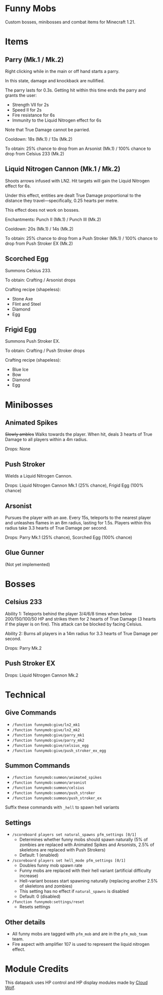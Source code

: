 # Funny Mobs

Custom bosses, minibosses and combat items for Minecraft 1.21.

# Items

## Parry (Mk.1 / Mk.2)
Right clicking while in the main or off hand starts a parry.

In this state, damage and knockback are nullified.

The parry lasts for 0.3s. Getting hit within this time ends the parry and grants the user:
- Strength VII for 2s
- Speed II for 2s
- Fire resistance for 6s
- Immunity to the Liquid Nitrogen effect for 6s

Note that True Damage cannot be parried.

Cooldown: 18s (Mk.1) / 13s (Mk.2)

To obtain: 25% chance to drop from an Arsonist (Mk.1) / 100% chance to drop from Celsius 233 (Mk.2)

## Liquid Nitrogen Cannon (Mk.1 / Mk.2)
Shoots arrows infused with LN2. Hit targets will gain the Liquid Nitrogen effect for 6s.

Under this effect, entities are dealt True Damage proportional to the distance they travel—specifically, 0.25 hearts per metre.

This effect does not work on bosses.

Enchantments: Punch II (Mk.1) / Punch III (Mk.2)

Cooldown: 20s (Mk.1) / 14s (Mk.2)

To obtain: 25% chance to drop from a Push Stroker (Mk.1) / 100% chance to drop from Push Stroker EX (Mk.2)

## Scorched Egg

Summons Celsius 233.

To obtain: Crafting / Arsonist drops

Crafting recipe (shapeless):
- Stone Axe
- Flint and Steel
- Diamond
- Egg

## Frigid Egg

Summons Push Stroker EX.

To obtain: Crafting / Push Stroker drops

Crafting recipe (shapeless):
- Blue Ice
- Bow
- Diamond
- Egg

# Minibosses

## Animated Spikes
~~Slowly ambles~~ Walks towards the player. When hit, deals 3 hearts of True Damage to all players within a 4m radius.

Drops: None

## Push Stroker
Wields a Liquid Nitrogen Cannon.

Drops: Liquid Nitrogen Cannon Mk.1 (25% chance), Frigid Egg (100% chance)

## Arsonist

Pursues the player with an axe. Every 15s, teleports to the nearest player and unleashes flames in an 8m radius, lasting for 1.5s. Players within this radius take 3.3 hearts of True Damage per second.

Drops: Parry Mk.1 (25% chance), Scorched Egg (100% chance)

## Glue Gunner

(Not yet implemented)

# Bosses

## Celsius 233
Ability 1: Teleports behind the player 3/4/6/8 times when below 200/150/100/50 HP and strikes them for 2 hearts of True Damage (3 hearts if the player is on fire). This attack can be blocked by facing Celsius.

Ability 2: Burns all players in a 14m radius for 3.3 hearts of True Damage per second.

Drops: Parry Mk.2

## Push Stroker EX
Drops: Liquid Nitrogen Cannon Mk.2

# Technical

## Give Commands

- `/function funnymob:give/ln2_mk1`
- `/function funnymob:give/ln2_mk2`
- `/function funnymob:give/parry_mk1`
- `/function funnymob:give/parry_mk2`
- `/function funnymob:give/celsius_egg`
- `/function funnymob:give/push_stroker_ex_egg`

## Summon Commands

- `/function funnymob:summon/animated_spikes`
- `/function funnymob:summon/arsonist`
- `/function funnymob:summon/celsius`
- `/function funnymob:summon/push_stroker`
- `/function funnymob:summon/push_stroker_ex`

Suffix these commands with `_hell` to spawn hell variants

## Settings

- `/scoreboard players set natural_spawns pfm_settings [0/1]`
  - Determines whether funny mobs should spawn naturally (5% of zombies are replaced with Animated Spikes and Arsonists, 2.5% of skeletons are replaced with Push Strokers)
  - Default: 1 (enabled)
- `/scoreboard players set hell_mode pfm_settings [0/1]`
  - Doubles funny mob spawn rate
  - Funny mobs are replaced with their hell variant (artificial difficulty increase)
  - Hell-variant bosses start spawning naturally (replacing another 2.5% of skeletons and zombies)
  - This setting has no effect if `natural_spawns` is disabled
  - Default: 0 (disabled)
- `/function funnymob:settings/reset`
  - Resets settings

## Other details

- All funny mobs are tagged with `pfm_mob` and are in the `pfm_mob_team` team.
- Fire aspect with amplifier 107 is used to represent the liquid nitrogen effect.

# Module Credits

This datapack uses HP control and HP display modules made by [Cloud Wolf](https://www.youtube.com/channel/UCZnBqVITQ0dloqUU0fGxY3g).

